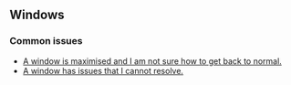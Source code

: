 ## Windows
### Common issues
- [A window is maximised and I am not sure how to get back to normal.](Windows/Maximised%20Windows.md)
- [A window has issues that I cannot resolve.](Windows/Resetting%20Windows.md)